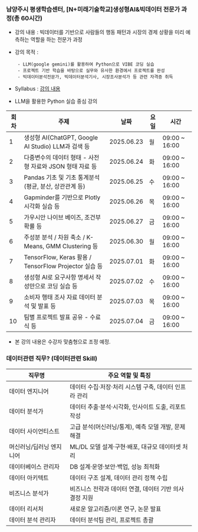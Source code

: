 ### 남양주시 평생학습센터, [N+미래기술학교]생성형AI&빅데이터 전문가 과정(총 60시간)
- 강의 내용 : 빅데이터를 기반으로 사람들의 행동 패턴과 시장의 경제 상황을 미리 예측하는 역할을 하는 전문가 과정
- 강의 목적  :

       - LLM(google gemini)를 활용하여 Python으로 VIBE 코딩 실습
       - 프로젝트 기반 학습을 바탕으로 실무와 유사한 환경에서 프로젝트를 완성
       - 빅데이터분석전문가, 빅데이터분석기사, 시장조사분석가 등 관련 자격증 취득
  
- Syllabus : [강의 내용](https://docs.google.com/document/d/e/2PACX-1vS-tkr7NCxINyR27HfnY3-aCUY27n0iguJiNnKd_k08xYgP-VpCzZl9KGbItsfyCIHu0ha9TE1ZbMVX/pub)
- LLM을 활용한 Python 실습 중심 강의

| 회차 | 주제                                                                 | 날짜         | 요일 | 시간             |
|------|----------------------------------------------------------------------|--------------|------|------------------|
| 1    | 생성형 AI(ChatGPT, Google AI Studio) LLM과 검색 등                 | 2025.06.23   | 월   | 09:00 ~ 16:00    |
| 2    | 다중변수의 데이터 형태 - 사전형 자료와 JSON 형태 자료 등           | 2025.06.24   | 화   | 09:00 ~ 16:00    |
| 3    | Pandas 기초 및 기초 통계분석 (평균, 분산, 상관관계 등)             | 2025.06.25   | 수   | 09:00 ~ 16:00    |
| 4    | Gapminder를 기반으로 Plotly 시각화 실습 등                         | 2025.06.26   | 목   | 09:00 ~ 16:00    |
| 5    | 가우시안 나이브 베이즈, 조건부확률 등                               | 2025.06.27   | 금   | 09:00 ~ 16:00    |
| 6    | 주성분 분석 / 차원 축소 / K-Means, GMM Clustering 등               | 2025.06.30   | 월   | 09:00 ~ 16:00    |
| 7    | TensorFlow, Keras 활용 / TensorFlow Projector 실습 등              | 2025.07.01   | 화   | 09:00 ~ 16:00    |
| 8    | 생성형 AI로 요구사항 명세서 작성만으로 코딩 실습 등                | 2025.07.02   | 수   | 09:00 ~ 16:00    |
| 9    | 소비자 행태 조사 자료 데이터 분석 및 발표 등                        | 2025.07.03   | 목   | 09:00 ~ 16:00    |
| 10   | 팀별 프로젝트 발표 공유 - 수료식 등                                 | 2025.07.04   | 금   | 09:00 ~ 16:00    |

* 본 강의 내용은 수강자 맞춤형으로 조정 예정.
  
### 데이터관련 직무? (데이터관련 Skill)
| 직무명                   | 주요 역할 및 특징                                                      |
|-------------------------|---------------------------------------------------------------------|
| 데이터 엔지니어           | 데이터 수집·저장·처리 시스템 구축, 데이터 인프라 관리                  |
| 데이터 분석가             | 데이터 추출·분석·시각화, 인사이트 도출, 리포트 작성                   |
| 데이터 사이언티스트       | 고급 분석(머신러닝/통계), 예측 모델 개발, 문제 해결                   |
| 머신러닝/딥러닝 엔지니어  | ML/DL 모델 설계·구현·배포, 대규모 데이터셋 처리                       |
| 데이터베이스 관리자       | DB 설계·운영·보안·백업, 성능 최적화                                 |
| 데이터 아키텍트           | 데이터 구조 설계, 데이터 관리 정책 수립                              |
| 비즈니스 분석가           | 비즈니스 전략과 데이터 연결, 데이터 기반 의사결정 지원                |
| 데이터 리서처             | 새로운 알고리즘/이론 연구, 논문 발표                                 |
| 데이터 분석 관리자         | 데이터 분석팀 관리, 프로젝트 총괄                                    |

